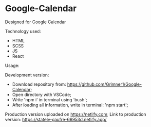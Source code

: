 # Google-Calendar

Designed for Google Calendar

Technology used:
 - HTML
 - SCSS
 - JS
 - React

Usage:

Development version:
 - Download repository from: https://github.com/Grimner1/Google-Calendar;
 - Open directory with VSCode;
 - Write 'npm i' in terminal using 'bush';
 - After loading all information, write in terminal: 'npm start';

Production version uploaded on https://netlify.com;
Link to production version: https://stately-gaufre-68953d.netlify.app/
